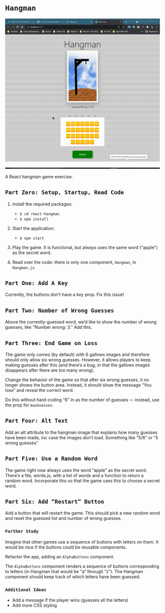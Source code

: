 # **`Hangman`**

![](_images/Hangman.gif)

A React hangman game exercise.

## **`Part Zero: Setup, Startup, Read Code`**

1. Install the required packages:
   - `$ cd react-hangman`
   - `$ npm install`
2. Start the application:
   - `$ npm start`
3. Play the game. It is functional, but always uses the same word (“apple”) as the secret word.

4. Read over the code: there is only one component, `Hangman`, in `Hangman.js`.

## **`Part One: Add A Key`**

Currently, the buttons don’t have a key prop. Fix this issue!

## **`Part Two: Number of Wrong Guesses`**

Above the currently-guessed word, we’d like to show the number of wrong guesses, like “Number wrong: 3.” Add this.

## **`Part Three: End Game on Loss`**

The game only comes (by default) with 6 gallows images and therefore should only allow six wrong guesses. However, it allows players to keep making guesses after this (and there’s a bug, in that the gallows images disappears after there are too many wrong).

Change the behavior of the game so that after six wrong guesses, it no longer shows the button area. Instead, it should show the message “You lose” and reveal the correct word.

Do this without hard-coding “6” in as the number of guesses — instead, use the prop for `maxGuesses`.

## **`Part Four: Alt Text`**

Add an alt attribute to the hangman image that explains how many guesses have been made, inc case the images don’t load. Something like “5/6” or “5 wrong guesses”

## **`Part Five: Use a Random Word`**

The game right now always uses the word “apple” as the secret word. There’s a file, words.js, with a list of words and a function to return a random word. Incorporate this so that the game uses this to choose a secret word.

## **`Part Six: Add “Restart” Button`**

Add a button that will restart the game. This should pick a new random word and reset the guessed list and number of wrong guesses.

### **`Further Study`**

Imagine that other games use a sequence of buttons with letters on them. It would be nice if the buttons could be reusable components.

Refactor the app, adding an `AlphaButtons` component.

The `AlphaButtons` component renders a sequence of buttons corresponding to letters (in Hangman that would be “a” through “z”). The Hangman component should keep track of which letters have been guessed.

### **`Additional Ideas`**

- Add a message if the player wins (guesses all the letters)
- Add more CSS styling
